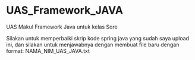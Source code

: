 # UAS_Framework_JAVA
UAS Makul Framework Java untuk kelas Sore

Silakan untuk memperbaiki skrip kode spring java yang sudah saya upload ini, dan silakan untuk menjawabnya dengan membuat file baru dengan format: NAMA_NIM_UAS_JAVA.txt
